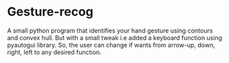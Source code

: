 # Gesture-recog

A small python program that identifies your hand gesture using contours and convex hull. But with a small tweak i.e added a keyboard function using pyautogui library. So, the user can change if wants from arrow-up, down, right, left to any desired function.
